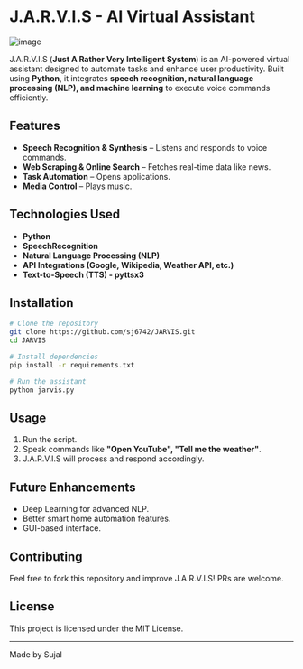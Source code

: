 # J.A.R.V.I.S - AI Virtual Assistant
![image](https://github.com/user-attachments/assets/c2bb76bf-072f-4936-82b1-0062393b3ed7)

J.A.R.V.I.S (**Just A Rather Very Intelligent System**) is an AI-powered virtual assistant designed to automate tasks and enhance user productivity. Built using **Python**, it integrates **speech recognition, natural language processing (NLP), and machine learning** to execute voice commands efficiently.

## Features
- **Speech Recognition & Synthesis** – Listens and responds to voice commands.
- **Web Scraping & Online Search** – Fetches real-time data like news.
- **Task Automation** – Opens applications.
- **Media Control** – Plays music.


## Technologies Used
- **Python**
- **SpeechRecognition**
- **Natural Language Processing (NLP)**
- **API Integrations (Google, Wikipedia, Weather API, etc.)**
- **Text-to-Speech (TTS) - pyttsx3**

## Installation
```sh
# Clone the repository
git clone https://github.com/sj6742/JARVIS.git
cd JARVIS

# Install dependencies
pip install -r requirements.txt

# Run the assistant
python jarvis.py
```

## Usage
1. Run the script.
2. Speak commands like **"Open YouTube", "Tell me the weather"**.
3. J.A.R.V.I.S will process and respond accordingly.

## Future Enhancements
- Deep Learning for advanced NLP.
- Better smart home automation features.
- GUI-based interface.

## Contributing
Feel free to fork this repository and improve J.A.R.V.I.S! PRs are welcome.

## License
This project is licensed under the MIT License.

---
Made by Sujal
